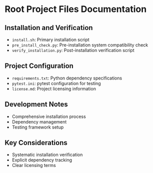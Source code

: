 # Root Project Files Documentation

## Installation and Verification
- `install.sh`: Primary installation script
- `pre_install_check.py`: Pre-installation system compatibility check
- `verify_installation.py`: Post-installation verification script

## Project Configuration
- `requirements.txt`: Python dependency specifications
- `pytest.ini`: pytest configuration for testing
- `license.md`: Project licensing information

## Development Notes
- Comprehensive installation process
- Dependency management
- Testing framework setup

## Key Considerations
- Systematic installation verification
- Explicit dependency tracking
- Clear licensing terms
